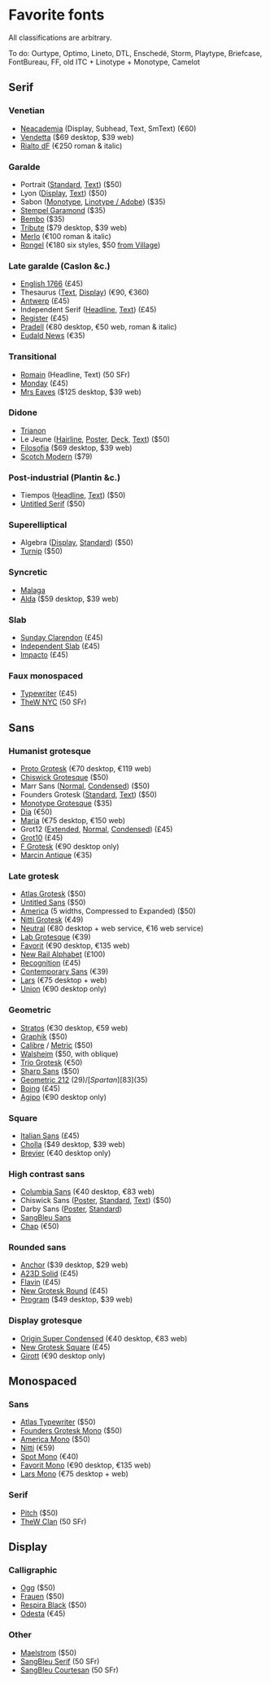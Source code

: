 # Favorite fonts
All classifications are arbitrary. 

To do: Ourtype, Optimo, Lineto, DTL, Enschedé, Storm, Playtype, Briefcase, FontBureau, FF, old ITC + Linotype + Monotype, Camelot

## Serif
### Venetian
* [Neacademia][1] (Display, Subhead, Text, SmText) (€60) 
* [Vendetta][2] ($69 desktop, $39 web)
* [Rialto dF][3] (€250 roman & italic)

### Garalde
* Portrait ([Standard][4], [Text][5]) ($50) 
* Lyon ([Display][6], [Text][7]) ($50) 
* Sabon ([Monotype][8], [Linotype / Adobe][9]) ($35) 
* [Stempel Garamond][10] ($35)
* [Bembo][11] ($35) 
* [Tribute][12] ($79 desktop, $39 web)
* [Merlo][13] (€100 roman & italic) 
* [Rongel][14] (€180 six styles, $50 [from Village][15]) 

### Late garalde (Caslon &c.)
 * [English 1766][16] (£45)
* Thesaurus ([Text][17], [Display][18]) (€90, €360) 
* [Antwerp][19] (£45)
* Independent Serif ([Headline][20], [Text][21]) (£45)
* [Register][22] (£45)
* [Pradell][23] (€80 desktop, €50 web, roman & italic)
* [Eudald News][24] (€35) 

### Transitional
* [Romain][25] (Headline, Text) (50 SFr)
* [Monday][26] (£45)
* [Mrs Eaves][27] ($125 desktop, $39 web)

### Didone
* [Trianon][28]
* Le Jeune ([Hairline][29], [Poster][30], [Deck][31], [Text][32]) ($50) 
* [Filosofia][33] ($69 desktop, $39 web)
* [Scotch Modern][34] ($79)

### Post-industrial (Plantin &c.)
* Tiempos ([Headline][35], [Text][36]) ($50) 
* [Untitled Serif][37] ($50) 

### Superelliptical
* Algebra ([Display][38], [Standard][39]) ($50) 
* [Turnip][40] ($50) 

### Syncretic
* [Malaga][41]
* [Alda][42] ($59 desktop, $39 web)

### Slab
* [Sunday Clarendon][43] (£45)
* [Independent Slab][44] (£45)
* [Impacto][45] (£45)

### Faux monospaced
* [Typewriter][46] (£45)
* [TheW NYC][47] (50 SFr)

## Sans
### Humanist grotesque
* [Proto Grotesk][48] (€70 desktop, €119 web)
* [Chiswick Grotesque][49] ($50) 
* Marr Sans ([Normal][50], [Condensed][51]) ($50) 
* Founders Grotesk ([Standard][52], [Text][53]) ($50) 
* [Monotype Grotesque][54] ($35) 
* [Dia]() (€50) 
* [Maria][56] (€75 desktop, €150 web) 
* Grot12 ([Extended][57], [Normal][58], [Condensed][59]) (£45)
* [Grot10][60] (£45)
* [F Grotesk][61] (€90 desktop only)
* [Marcin Antique][62] (€35) 

### Late grotesk
* [Atlas Grotesk][63] ($50) 
* [Untitled Sans][64] ($50) 
* [America][65] (5 widths, Compressed to Expanded) ($50) 
* [Nitti Grotesk][66] (€49) 
* [Neutral][67] (€80 desktop + web service, €16 web service) 
* [Lab Grotesque][68] (€39) 
* [Favorit][69] (€90 desktop, €135 web)
* [New Rail Alphabet][70] (£100)
* [Recognition][71] (£45)
* [Contemporary Sans][72] (€39)
* [Lars][73] (€75 desktop + web) 
* [Union][74] (€90 desktop only)

### Geometric
* [Stratos][75] (€30 desktop, €59 web)
* [Graphik][76] ($50) 
* [Calibre][77] / [Metric][78] ($50) 
* [Walsheim][79] ($50, with oblique) 
* [Trio Grotesk][80] (€50) 
* [Sharp Sans][81] ($50) 
* [Geometric 212][82] ($29) / [Spartan][83] ($35) 
* [Boing][84] (£45)
* [Agipo][85] (€90 desktop only)

### Square
* [Italian Sans][86] (£45)
* [Cholla][87] ($49 desktop, $39 web)
* [Brevier][88] (€40 desktop only)

### High contrast sans
* [Columbia Sans][89] (€40 desktop, €83 web)
* Chiswick Sans ([Poster][90], [Standard][91], [Text][92]) ($50) 
* Darby Sans ([Poster][93], [Standard][94])
* [SangBleu Sans][95]
* [Chap][96] (€50) 

### Rounded sans
* [Anchor][97] ($39 desktop, $29 web) 
* [A23D Solid][98] (£45)
* [Flavin][99] (£45)
* [New Grotesk Round][100] (£45)
* [Program][101] ($49 desktop, $39 web)

### Display grotesque
* [Origin Super Condensed][102] (€40 desktop, €83 web)
* [New Grotesk Square][103] (£45)
* [Girott][104] (€90 desktop only)

## Monospaced
### Sans
* [Atlas Typewriter][105] ($50) 
* [Founders Grotesk Mono][106] ($50) 
* [America Mono][107] ($50) 
* [Nitti][108] (€59) 
* [Spot Mono][109] (€40) 
* [Favorit Mono][110] (€90 desktop, €135 web)
* [Lars Mono][111] (€75 desktop + web)

### Serif
* [Pitch][112] ($50)
* [TheW Clan][113] (50 SFr)

## Display

### Calligraphic
* [Ogg][114] ($50) 
* [Frauen][115] ($50) 
* [Respira Black][116] ($50) 
* [Odesta][117] (€45)

### Other
* [Maelstrom][118] ($50) 
* [SangBleu Serif][119] (50 SFr)
* [SangBleu Courtesan][120] (50 SFr)

[1]:	https://www.rosettatype.com/Neacademia
[2]:	http://emigre.com/EF.php?fid=130
[3]:	http://c-a-s-t.com/rialto-df/index.html
[4]:	https://commercialtype.com/catalog/portrait/portrait
[5]:	https://commercialtype.com/catalog/portrait/portrait_text
[6]:	https://commercialtype.com/catalog/lyon/lyon_display
[7]:	https://commercialtype.com/catalog/lyon/lyon_text
[8]:	https://www.myfonts.com/fonts/mti/sabon/
[9]:	https://www.myfonts.com/fonts/linotype/sabon/
[10]:	https://www.myfonts.com/fonts/linotype/stempel-garamond/
[11]:	https://www.myfonts.com/fonts/mti/bembo/
[12]:	http://emigre.com/EF.php?fid=196
[13]:	http://www.felicianotypefoundry.com/cms/fonts/merlo
[14]:	http://www.felicianotypefoundry.com/cms/fonts/rongel
[15]:	https://vllg.com/feliciano/rongel
[16]:	https://www.a2-type.co.uk/english-1766
[17]:	https://www.typotheque.com/fonts/thesaurus
[18]:	https://www.typotheque.com/fonts/thesaurus_display
[19]:	https://www.a2-type.co.uk/antwerp
[20]:	https://www.a2-type.co.uk/independent-serif-headline
[21]:	https://www.a2-type.co.uk/independent-serif-text
[22]:	https://www.a2-type.co.uk/register
[23]:	http://www.typerepublic.com/pradell.html
[24]:	http://www.felicianotypefoundry.com/cms/fonts/eudald-news
[25]:	https://www.swisstypefaces.com/fonts/romain/
[26]:	https://www.a2-type.co.uk/monday
[27]:	http://emigre.com/EF.php?fid=109
[28]:	https://productiontype.com/collection/trianon_collection
[29]:	https://commercialtype.com/catalog/lejeune/lejeune_hairline
[30]:	https://commercialtype.com/catalog/lejeune/lejeune_poster
[31]:	https://commercialtype.com/catalog/lejeune/lejeune_deck
[32]:	https://commercialtype.com/catalog/lejeune/lejeune_text
[33]:	http://emigre.com/EF.php?fid=97
[34]:	http://shinntype.com/typefaces/scotch-modern/
[35]:	https://klim.co.nz/retail-fonts/tiempos-headline/
[36]:	https://klim.co.nz/retail-fonts/tiempos-text/
[37]:	https://klim.co.nz/retail-fonts/untitled-serif/
[38]:	https://commercialtype.com/catalog/algebra/algebra_display
[39]:	https://commercialtype.com/catalog/algebra/algebra
[40]:	https://djr.com/turnip/
[41]:	http://emigre.com/EF.php?fid=207
[42]:	http://emigre.com/EF.php?fid=218
[43]:	https://www.a2-type.co.uk/sunday-clarendon
[44]:	https://www.a2-type.co.uk/independent-slab
[45]:	https://www.a2-type.co.uk/impacto
[46]:	https://www.a2-type.co.uk/typewriter
[47]:	https://www.swisstypefaces.com/fonts/thew/
[48]:	https://productiontype.com/family/proto_grotesk
[49]:	https://commercialtype.com/catalog/chiswick_grotesque/chiswick_grotesque
[50]:	https://commercialtype.com/catalog/marr_sans/marr_sans
[51]:	https://commercialtype.com/catalog/marr_sans/marr_sans_condensed
[52]:	https://klim.co.nz/retail-fonts/founders-grotesk/
[53]:	https://klim.co.nz/retail-fonts/founders-grotesk-text/
[54]:	https://www.myfonts.com/fonts/mti/grotesque-mt/
[56]:	http://www.philbaber.com/philbaber/maria/
[57]:	https://www.a2-type.co.uk/grot12
[58]:	https://www.a2-type.co.uk/grot12-normal
[59]:	https://www.a2-type.co.uk/grot12-condensed
[60]:	https://www.a2-type.co.uk/grot10
[61]:	http://radimpesko.com/fonts/f-grotesk
[62]:	http://www.felicianotypefoundry.com/cms/fonts/marcin-antique
[63]:	https://commercialtype.com/catalog/atlas/atlas_grotesk
[64]:	https://klim.co.nz/retail-fonts/untitled-sans/
[65]:	https://www.grillitype.com/typefaces/gt-america
[66]:	https://boldmonday.com/typefaces/nitti-grotesk/
[67]:	https://www.typotheque.com/fonts/neutral
[68]:	https://lettersfromsweden.se/labgrotesque/
[69]:	http://www.abcdinamo.com/favorit
[70]:	https://www.a2-type.co.uk/new-rail-alphabet
[71]:	https://www.a2-type.co.uk/recognition%20
[72]:	https://www.ludwigtype.de/fonts/contemporarysans/overview
[73]:	https://bold-decisions.biz/typefaces/lars
[74]:	http://radimpesko.com/fonts/union
[75]:	https://productiontype.com/family/stratos
[76]:	https://commercialtype.com/catalog/graphik/graphik
[77]:	https://klim.co.nz/retail-fonts/calibre/
[78]:	https://klim.co.nz/retail-fonts/metric/%20
[79]:	https://www.grillitype.com/typefaces/gt-walsheim
[80]:	https://www.schick-toikka.com/trio-grotesk
[81]:	https://sharptype.co/typefaces/sharp-sans/
[82]:	https://www.myfonts.com/fonts/bitstream/geometric-212/
[83]:	https://www.myfonts.com/fonts/linotype/spartan/
[84]:	https://www.a2-type.co.uk/boing
[85]:	http://radimpesko.com/fonts/agipo
[86]:	https://www.a2-type.co.uk/italian-sans
[87]:	http://emigre.com/EF.php?fid=84
[88]:	http://c-a-s-t.com/brevier/index.html
[89]:	https://productiontype.com/family/columbia_sans
[90]:	https://commercialtype.com/catalog/chiswick_sans/chiswick_sans_poster
[91]:	https://commercialtype.com/catalog/chiswick_sans/chiswick_sans
[92]:	https://commercialtype.com/catalog/chiswick_sans/chiswick_sans_text
[93]:	https://commercialtype.com/catalog/darby/darby_sans_poster
[94]:	https://commercialtype.com/catalog/darby/darby_sans
[95]:	https://www.swisstypefaces.com/fonts/sangbleu/
[96]:	https://www.schick-toikka.com/chap
[97]:	https://processtypefoundry.com/fonts/anchor/
[98]:	https://www.a2-type.co.uk/a23d-solid
[99]:	https://www.a2-type.co.uk/flavin
[100]:	https://www.a2-type.co.uk/new-grotesk-round
[101]:	http://emigre.com/EF.php?fid=219
[102]:	https://productiontype.com/family/origin_super_condensed
[103]:	https://www.a2-type.co.uk/new-grotesk-square
[104]:	http://radimpesko.com/fonts/girott
[105]:	https://commercialtype.com/catalog/atlas/atlas_typewriter
[106]:	https://klim.co.nz/retail-fonts/founders-grotesk-mono/
[107]:	https://www.grillitype.com/typefaces/gt-america
[108]:	https://boldmonday.com/typefaces/nitti/
[109]:	https://www.schick-toikka.com/spot-mono
[110]:	http://www.abcdinamo.com/favorit
[111]:	https://bold-decisions.biz/typefaces/lars
[112]:	https://klim.co.nz/retail-fonts/pitch/
[113]:	https://www.swisstypefaces.com/fonts/thew/
[114]:	https://sharptype.co/typefaces/ogg/
[115]:	https://sharptype.co/typefaces/frauen/
[116]:	https://sharptype.co/typefaces/respira-black/
[117]:	http://www.urtd.net/fonts/odesta/
[118]:	https://klim.co.nz/retail-fonts/maelstrom/
[119]:	https://www.swisstypefaces.com/fonts/sangbleu/
[120]:	https://www.swisstypefaces.com/fonts/sangbleu/